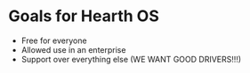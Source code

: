 # Goals for Hearth OS

 - Free for everyone
 - Allowed use in an enterprise
 - Support over everything else (WE WANT GOOD DRIVERS!!!)
